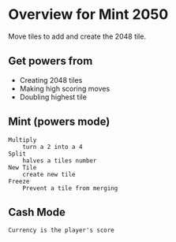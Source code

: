 # Overview for Mint 2050

Move tiles to add and create the 2048 tile.

## Get powers from 
- Creating 2048 tiles
- Making high scoring moves
- Doubling highest tile

## Mint (powers mode)
	Multiply
		turn a 2 into a 4
	Split
		halves a tiles number
	New Tile
		create new tile
	Freeze
		Prevent a tile from merging

## Cash Mode
	Currency is the player's score
